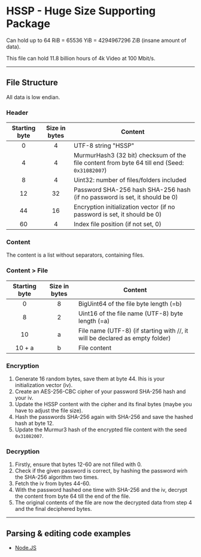 # HSSP - Huge Size Supporting Package

Can hold up to 64 RiB = 65536 YiB = 4294967296 ZiB (insane amount of data).

This file can hold 11.8 billion hours of 4k Video at 100 Mbit/s.

---
## File Structure

All data is low endian.

### Header
| Starting byte | Size in bytes | Content                                                                    |
|:-------------:|:-------------:|----------------------------------------------------------------------------|
|       0       |       4       | UTF-8 string "HSSP"                                                        |
|       4       |       4       | MurmurHash3 (32 bit) checksum of the file content from byte 64 till end (Seed: `0x31082007`)    |
|       8       |       4       | Uint32: number of files/folders included                                   |
|       12      |       32      | Password SHA-256 hash SHA-256 hash (if no password is set, it should be 0) |
|       44      |       16      | Encryption initialization vector (if no password is set, it should be 0)   |
|       60      |       4       | Index file position (if not set, 0)                                        |

### Content

The content is a list without separators, containing files.

### Content > File

| Starting byte | Size in bytes | Content                                                                      |
|:-------------:|:-------------:|------------------------------------------------------------------------------|
|       0       |       8       | BigUint64 of the file byte length (=b)                                       |
|       8       |       2       | Uint16 of the file name (UTF-8) byte length (=a)                             |
|       10      |       a       | File name (UTF-8) (if starting with //, it will be declared as empty folder) |
|     10 + a    |       b       | File content                                                                 |

### Encryption
1. Generate 16 random bytes, save them at byte 44. Ihis is your initialization vector (iv).
2. Create an AES-256-CBC cipher of your password SHA-256 hash and your iv.
3. Update the HSSP content with the cipher and its final bytes (maybe you have to adjust the file size).
4. Hash the passwords SHA-256 again with SHA-256 and save the hashed hash at byte 12.
5. Update the Murmur3 hash of the encrypted file content with the seed `0x31082007`.

### Decryption
1. Firstly, ensure that bytes 12-60 are not filled with 0.
2. Check if the given password is correct, by hashing the password wirh the SHA-256 algorithm two times.
3. Fetch the iv from bytes 44-60.
4. With the password hashed one time with SHA-256 and the iv, decrypt the content from byte 64 till the end of the file.
5. The original contents of the file are now the decrypted data from step 4 and the final deciphered bytes.

---
## Parsing & editing code examples

- [Node.JS](https://github.com/Le0X8/HSSP/tree/nodejs)
